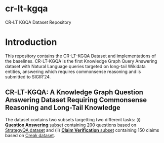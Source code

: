 # cr-lt-kgqa
CR-LT KGQA Dataset Repository
# Introduction
This repository contains the CR-LT-KGQA Dataset and implementations of the baselines. CR-LT-KGQA is the first Knowledge Graph Query Answering dataset with Natural Language queries targeted on long-tail Wikidata entities, answering which requires commonsense reasoning and is submitted to SIGIR'24.
## CR-LT-KGQA: A Knowledge Graph Question Answering Dataset Requiring Commonsense Reasoning and Long-Tail Knowledge ## 
The dataset contains two subsets targetting two different tasks: (i) [**Question Answering** subset](https://github.com/D3Mlab/cr-lt-kgqa/blob/main/CR-LT-QA.json) containing 200 questions based on [StrategyQA dataset](https://github.com/eladsegal/strategyqa/tree/main) and (ii) [**Claim Verification** subset](https://github.com/D3Mlab/cr-lt-kgqa/blob/main/CR-LT-ClaimVerification.json) containing 150 claims based on [Creak dataset](https://github.com/yasumasaonoe/creak).
